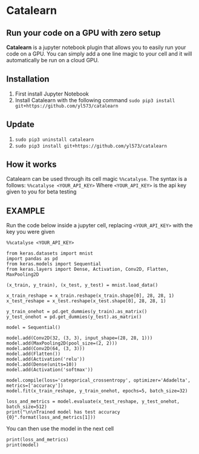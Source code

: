 # Catalearn

## Run your code on a GPU with zero setup

__Catalearn__ is a jupyter notebook plugin that allows you to easily run your code on a GPU. You can simply add a one line magic to your cell and it will automatically be run on a cloud GPU. 

## Installation
1. First install Jupyter Notebook
2. Install Catalearn with the following command
`sudo pip3 install git+https://github.com/yl573/catalearn`

## Update
1. `sudo pip3 uninstall catalearn`
2. `sudo pip3 install git+https://github.com/yl573/catalearn`

## How it works
Catalearn can be used through its cell magic `%%catalyse`. The syntax is a follows:
`%%catalyse <YOUR_API_KEY>`
Where `<YOUR_API_KEY>` is the api key given to you for beta testing

## EXAMPLE
Run the code below inside a jupyter cell, replacing `<YOUR_API_KEY>` with the key you were given
```
%%catalyse <YOUR_API_KEY>

from keras.datasets import mnist
import pandas as pd
from keras.models import Sequential
from keras.layers import Dense, Activation, Conv2D, Flatten, MaxPooling2D

(x_train, y_train), (x_test, y_test) = mnist.load_data()

x_train_reshape = x_train.reshape(x_train.shape[0], 28, 28, 1)
x_test_reshape = x_test.reshape(x_test.shape[0], 28, 28, 1)

y_train_onehot = pd.get_dummies(y_train).as_matrix()
y_test_onehot = pd.get_dummies(y_test).as_matrix()

model = Sequential()

model.add(Conv2D(32, (3, 3), input_shape=(28, 28, 1)))
model.add(MaxPooling2D(pool_size=(2, 2)))
model.add(Conv2D(64, (3, 3)))
model.add(Flatten())
model.add(Activation('relu'))
model.add(Dense(units=10))
model.add(Activation('softmax'))

model.compile(loss='categorical_crossentropy', optimizer='Adadelta', metrics=['accuracy'])
model.fit(x_train_reshape, y_train_onehot, epochs=5, batch_size=32)

loss_and_metrics = model.evaluate(x_test_reshape, y_test_onehot, batch_size=512)
print("\n\nTrained model has test accuracy {0}".format(loss_and_metrics[1]))
```
You can then use the model in the next cell
```
print(loss_and_metrics)
print(model)
```

